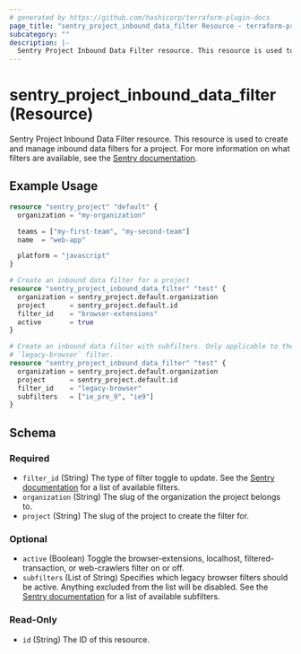 ```yaml
---
# generated by https://github.com/hashicorp/terraform-plugin-docs
page_title: "sentry_project_inbound_data_filter Resource - terraform-provider-sentry"
subcategory: ""
description: |-
  Sentry Project Inbound Data Filter resource. This resource is used to create and manage inbound data filters for a project. For more information on what filters are available, see the Sentry documentation https://docs.sentry.io/api/projects/update-an-inbound-data-filter/.
---
```


# sentry_project_inbound_data_filter (Resource)

Sentry Project Inbound Data Filter resource. This resource is used to create and manage inbound data filters for a project. For more information on what filters are available, see the [Sentry documentation](https://docs.sentry.io/api/projects/update-an-inbound-data-filter/).

## Example Usage

```terraform
resource "sentry_project" "default" {
  organization = "my-organization"

  teams = ["my-first-team", "my-second-team"]
  name  = "web-app"

  platform = "javascript"
}

# Create an inbound data filter for a project
resource "sentry_project_inbound_data_filter" "test" {
  organization = sentry_project.default.organization
  project      = sentry_project.default.id
  filter_id    = "browser-extensions"
  active       = true
}

# Create an inbound data filter with subfilters. Only applicable to the
# `legacy-browser` filter.
resource "sentry_project_inbound_data_filter" "test" {
  organization = sentry_project.default.organization
  project      = sentry_project.default.id
  filter_id    = "legacy-browser"
  subfilters   = ["ie_pre_9", "ie9"]
}
```

<!-- schema generated by tfplugindocs -->
## Schema

### Required

- `filter_id` (String) The type of filter toggle to update. See the [Sentry documentation](https://docs.sentry.io/api/projects/update-an-inbound-data-filter/) for a list of available filters.
- `organization` (String) The slug of the organization the project belongs to.
- `project` (String) The slug of the project to create the filter for.

### Optional

- `active` (Boolean) Toggle the browser-extensions, localhost, filtered-transaction, or web-crawlers filter on or off.
- `subfilters` (List of String) Specifies which legacy browser filters should be active. Anything excluded from the list will be disabled. See the [Sentry documentation](https://docs.sentry.io/api/projects/update-an-inbound-data-filter/) for a list of available subfilters.

### Read-Only

- `id` (String) The ID of this resource.
